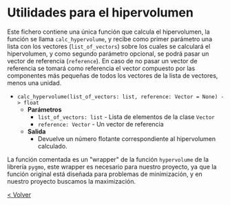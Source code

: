 # Utilidades para el hipervolumen

Este fichero contiene una única función que calcula el hipervolumen, la función se llama `calc_hypervolume`, y recibe
como primer parámetro una lista con los vectores (`list_of_vectors`) sobre los cuales se calculará el hipervolumen, y
como segundo parámetro opcional, se podrá pasar un vector de referencia (`reference`). En caso de no pasar un vector de
referencia se tomará como referencia el vector compuesto por las componentes más pequeñas de todos los vectores de la
lista de vectores, menos una unidad.

* `calc_hypervolume(list_of_vectors: list, reference: Vector = None) -> float`
    * **Parámetros**
        * `list_of_vectors: list` - Lista de elementos de la clase `Vector`
        * `reference: Vector` - Un vector de referencia
    * **Salida**
        * Devuelve un número flotante correspondiente al hipervolumen calculado.
    
La función comentada es un "wrapper" de la función `hypervolume` de la librería `pygmo`, este wrapper es necesario para
nuestro proyecto, ya que la función original está diseñada para problemas de minimización, y en nuestro proyecto
buscamos la maximización.

[< Volver](index.md)
